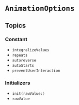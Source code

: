 # ``AnimationOptions``

## Topics

### Constant

- ``integralizeValues``
- ``repeats``
- ``autoreverse``
- ``autoStarts``
- ``preventUserInteraction``

### Initializers

- ``init(rawValue:)``
- ``rawValue``
